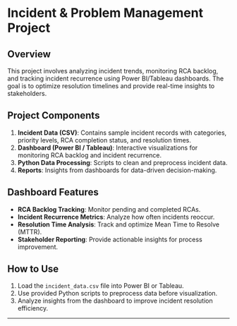 # Incident & Problem Management Project

## Overview
This project involves analyzing incident trends, monitoring RCA backlog, and tracking incident recurrence using Power BI/Tableau dashboards. The goal is to optimize resolution timelines and provide real-time insights to stakeholders.

## Project Components
1. **Incident Data (CSV)**: Contains sample incident records with categories, priority levels, RCA completion status, and resolution times.
2. **Dashboard (Power BI / Tableau)**: Interactive visualizations for monitoring RCA backlog and incident recurrence.
3. **Python Data Processing**: Scripts to clean and preprocess incident data.
4. **Reports**: Insights from dashboards for data-driven decision-making.

## Dashboard Features
- **RCA Backlog Tracking**: Monitor pending and completed RCAs.
- **Incident Recurrence Metrics**: Analyze how often incidents reoccur.
- **Resolution Time Analysis**: Track and optimize Mean Time to Resolve (MTTR).
- **Stakeholder Reporting**: Provide actionable insights for process improvement.

## How to Use
1. Load the `incident_data.csv` file into Power BI or Tableau.
2. Use provided Python scripts to preprocess data before visualization.
3. Analyze insights from the dashboard to improve incident resolution efficiency.

---
